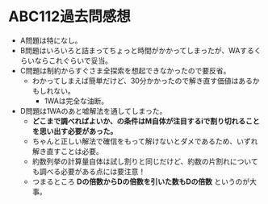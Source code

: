 # ABC112過去問感想

- A問題は特になし。
- B問題はいろいろと詰まってちょっと時間がかかってしまったが、WAするくらいならこれぐらいで妥当。
- C問題は制約からすぐさま全探索を想起できなかったので要反省。
  - わかってしまえば簡単だけど、30分かかったので解き直す価値はあるかもしれない。
    - 1WAは完全な油断。
- D問題は1WAのあと嘘解法を通してしまった。
  - **どこまで調べればよいか、の条件はM自体が注目するiで割り切れることを思い出す必要があった。**
  - ちゃんと正しい解法で確信をもって解けないとダメであるため、いずれ解き直すことは必要。
  - 約数列挙の計算量自体は試し割りと同じだけど、約数の片割れについても調べる必要がある点には要注意！
  - つまるところ **Dの倍数からDの倍数を引いた数もDの倍数** というのが大事。
